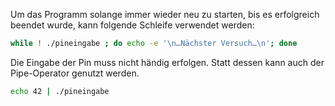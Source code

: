 Um das Programm solange immer wieder neu zu starten, bis es erfolgreich beendet wurde, kann folgende Schleife verwendet werden:

```bash
while ! ./pineingabe ; do echo -e '\n…Nächster Versuch…\n'; done
```

Die Eingabe der Pin muss nicht händig erfolgen. Statt dessen kann auch der Pipe-Operator genutzt werden.

```bash
echo 42 | ./pineingabe
```
